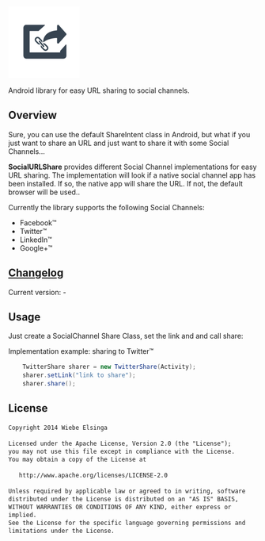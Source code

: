 ![SocialURLShare](sample/src/main/res/drawable-xxhdpi/ic_launcher.png)

Android library for easy URL sharing to social channels.

## Overview

Sure, you can use the default ShareIntent class in Android, but what if you just want to share an URL and just want to share it with some Social Channels...

**SocialURLShare** provides different Social Channel implementations for easy URL sharing. 
The implementation will look if a native social channel app has been installed. If so, the native app will share the URL. If not, the default browser will be used..

Currently the library supports the following Social Channels:

-   Facebook&trade;
-   Twitter&trade;
-   LinkedIn&trade;
-   Google+&trade;

## [Changelog](https://github.com/welsinga/SocialURLShare/wiki/Changelog)
Current version: -


## Usage

Just create a SocialChannel Share Class, set the link and and call share:

Implementation example: sharing to Twitter&trade;
```java
    TwitterShare sharer = new TwitterShare(Activity);
    sharer.setLink("link to share");
    sharer.share();
```    

## License

    Copyright 2014 Wiebe Elsinga

    Licensed under the Apache License, Version 2.0 (the "License");
    you may not use this file except in compliance with the License.
    You may obtain a copy of the License at

       http://www.apache.org/licenses/LICENSE-2.0

    Unless required by applicable law or agreed to in writing, software
    distributed under the License is distributed on an "AS IS" BASIS,
    WITHOUT WARRANTIES OR CONDITIONS OF ANY KIND, either express or implied.
    See the License for the specific language governing permissions and
    limitations under the License.
